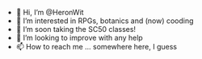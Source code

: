 - 👋 Hi, I’m @HeronWit
- 👀 I’m interested in RPGs, botanics and (now) cooding
- 🌱 I’m soon taking the SC50 classes!
- 💞️ I’m looking to improve with any help
- 📫 How to reach me ... somewhere here, I guess

<!---
HeronWit/HeronWit is a ✨ special ✨ repository because its `README.md` (this file) appears on your GitHub profile.
You can click the Preview link to take a look at your changes.
--->
